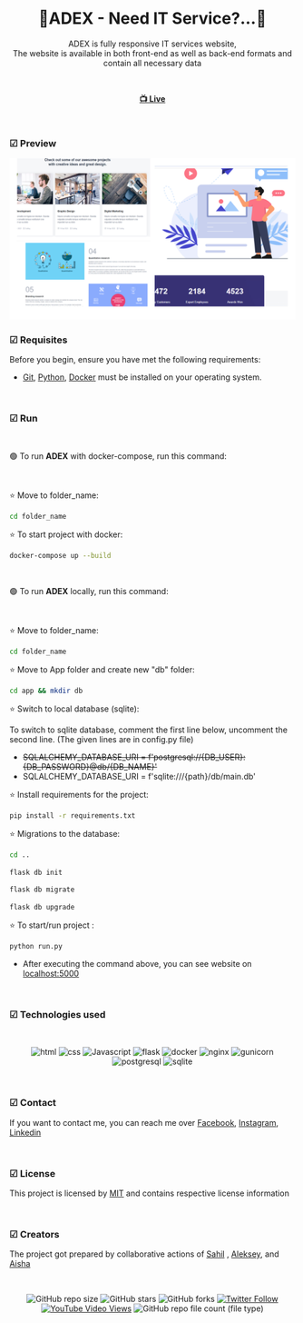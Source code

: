 <div align="center">

  <h1 align="center">💠ADEX - Need IT Service?...💠</h1>

  ADEX is fully responsive IT services website, <br /> The website is available in both front-end as well as back-end formats and contain all necessary data

<br>

  <a href="https://www.behance.net/gallery/183287761/Pettie-Case-Study-Webdesign"><strong> 📺 Live</strong></a> 

</div>

<br />

### ☑ Preview

![pettie](./readme-image/adex_preview.PNG "ADEX")

### ☑ Requisites

Before you begin, ensure you have met the following requirements:

* [Git](https://git-scm.com/downloads "Download Git"), [Python](https://www.python.org/downloads/), [Docker](https://www.docker.com/products/docker-desktop/) must be installed on your operating system.

<br>

### ☑ Run 

<br>

🟢 To run **ADEX** with docker-compose, run this command:

<br>

⭐ Move to folder_name:

```bash
cd folder_name
```
⭐ To start project with docker:

```bash
docker-compose up --build
```

<br>

🟢 To run **ADEX** locally, run this command:

<br>

⭐ Move to folder_name:

```bash
cd folder_name
```

⭐ Move to App folder and create new "db" folder:

```bash
cd app && mkdir db 
```

⭐ Switch to local database (sqlite):

To switch to sqlite database, comment the first line below, uncomment the second line. (The given lines are in config.py file)

* <strike> SQLALCHEMY_DATABASE_URI = f'postgresql://{DB_USER}:{DB_PASSWORD}@db/{DB_NAME}' </strike> 
*  SQLALCHEMY_DATABASE_URI = f'sqlite:///{path}/db/main.db'

⭐ Install requirements for the project:

```bash
pip install -r requirements.txt
```

⭐ Migrations to the database:

```bash
cd ..
```
```bash
flask db init
```
```bash
flask db migrate
```
```bash
flask db upgrade
```

⭐ To start/run project :

```bash
python run.py
```

* After executing the command above, you can see website on [localhost:5000](http://localhost:5000/)

<br>

### ☑ Technologies used

<br>

<div align="center">

![html](https://img.shields.io/badge/html-yellow?logo=html5)
![css](https://img.shields.io/badge/css-blue?logo=css3)
![Javascript](https://img.shields.io/badge/JavaScript-darkgreen?logo=javascript)
![flask](https://img.shields.io/badge/flask-blue?logo=flask)
![docker](https://img.shields.io/badge/docker-yellow?logo=docker)
![nginx](https://img.shields.io/badge/nginx-green?logo=nginx)
![gunicorn](https://img.shields.io/badge/gunicorn-%20pink?logo=gunicorn)
![postgresql](https://img.shields.io/badge/PostgreSQL-yellow?logo=postgresql)
![sqlite](https://img.shields.io/badge/SQLite3-blue?logo=sqlite)

</div>

<br>

### ☑ Contact

If you want to contact me, you can reach me over [Facebook](https://www.facebook.com/profile.php?id=61552988346259&mibextid=ZbWKwL), [Instagram](https://instagram.com/uluxanova_.a), [Linkedin](https://www.linkedin.com/in/ay%C5%9F%C9%99-u-8b37b8219/)

<br>

### ☑ License

This project is licensed by [MIT](https://choosealicense.com/licenses/mit/) and contains respective license information

<br>

### ☑ Creators

The project got prepared by collaborative actions of [Sahil](https://github.com/salahlisahil) , [Aleksey](https://github.com/alexop89056), and [Aisha](https://github.com/AysheUlukhan)

<br>

<div align="center">
  
  ![GitHub repo size](https://img.shields.io/github/repo-size/AysheUlukhan/a_adex)
  ![GitHub stars](https://img.shields.io/github/stars/AysheUlukhan/a_adex?style=social)
  ![GitHub forks](https://img.shields.io/github/forks/AysheUlukhan/a_adex?style=social)
[![Twitter Follow](https://img.shields.io/twitter/follow/AysheUlukhan_?style=social)](https://twitter.com)
  [![YouTube Video Views](https://img.shields.io/youtube/views/xwXGdpRuSiQ?style=social)](https://youtube.com)
  ![GitHub repo file count (file type)](https://img.shields.io/github/directory-file-count/AysheUlukhan/a_adex)

</div>


